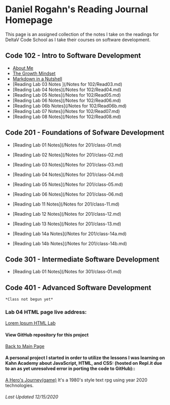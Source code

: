 # Daniel Rogahn's Reading Journal Homepage
This page is an assigned collection of the notes I take on the readings for DeltaV Code School as I take their courses on software development.

## Code 102 - Intro to Software Development
* [About Me](/BioIntro.md)
* [The Growth Mindset](/GrowthMindset.md)
* [Markdown in a Nutshell](/MarkdownPage.md)
* [Reading Lab 03 Notes ](/Notes for 102/Read03.md)
* [Reading Lab 04 Notes](/Notes for 102/Read04.md)
* [Reading Lab 05 Notes](/Notes for 102/Read05.md)
* [Reading Lab 06 Notes](/Notes for 102/Read06.md)
* [Reading Lab 06b Notes](/Notes for 102/Read06b.md)
* [Reading Lab 07 Notes](/Notes for 102/Read07.md)
* [Reading Lab 08 Notes](/Notes for 102/Read08.md)

## Code 201 - Foundations of Sofware Development
* [Reading Lab 01 Notes](/Notes for 201/class-01.md)
* [Reading Lab 02 Notes](/Notes for 201/class-02.md)
* [Reading Lab 03 Notes](/Notes for 201/class-03.md)
* [Reading Lab 04 Notes](/Notes for 201/class-04.md)
* [Reading Lab 05 Notes](/Notes for 201/class-05.md)
* [Reading Lab 06 Notes](/Notes for 201/class-06.md)

* [Reading Lab 11 Notes](/Notes for 201/class-11.md)
* [Reading Lab 12 Notes](/Notes for 201/class-12.md)
* [Reading Lab 13 Notes](/Notes for 201/class-13.md)
* [Reading Lab 14a Notes](/Notes for 201/class-14a.md)
* [Reading Lab 14b Notes](/Notes for 201/class-14b.md)

## Code 301 - Intermediate Software Development
* [Reading Lab 01 Notes](/Notes for 301/class-01.md)

## Code 401 - Advanced Software Development
    *Class not begun yet*

### Lab 04 HTML page live address:
[Lorem Ipsum HTML Lab](https://draquix.github.io/HTMLOne/)

#### View GitHub repository for this project
[Back to Main Page](https://github.com/Draquix/reading-notes-javascript-102)

#### A personal project I started in order to utilize the lessons I was learning on Kahn Academy about JavaScript, HTML, and CSS: (hosted on Repl.it due to an as yet unresolved error in porting the code to GitHub)::
[A Hero's Journey(game)](https://darkturquoisedarkmagentagzip.danielrogahn.repl.co/)
It's a 1980's style text rpg using year 2020 technologies.

###### Last Updated 12/15/2020
